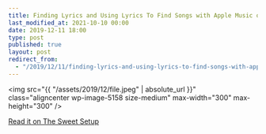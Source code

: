 ```yaml
---
title: Finding Lyrics and Using Lyrics To Find Songs with Apple Music on iOS
last_modified_at: 2021-10-10 00:00
date: 2019-12-11 18:00
type: post
published: true
layout: post
redirect_from:
  - "/2019/12/11/finding-lyrics-and-using-lyrics-to-find-songs-with-apple-music-on-ios.html"
---
```

<img src="{{ "/assets/2019/12/file.jpeg" | absolute_url }}" class="aligncenter wp-image-5158 size-medium" max-width="300" max-height="300" />  

<!--more-->

<a href="https://thesweetsetup.com/finding-lyrics-and-using-lyrics-to-find-songs-with-apple-music-on-ios/">Read it on The Sweet Setup</a>  
